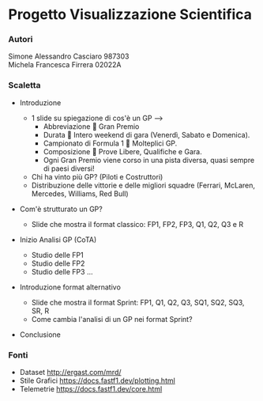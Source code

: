 # Progetto Visualizzazione Scientifica
### Autori 
Simone Alessandro Casciaro 987303<br>
Michela Francesca Firrera 02022A

### Scaletta
- Introduzione
    - 1 slide su spiegazione di cos'è un GP --> 
        - Abbreviazione  Gran Premio
        - Durata  Intero weekend di gara (Venerdì, Sabato e Domenica).
        - Campionato di Formula 1  Molteplici GP.
        - Composizione  Prove Libere, Qualifiche e Gara.
        - Ogni Gran Premio viene corso in una pista diversa, quasi sempre di paesi diversi!
    - Chi ha vinto più GP? (Piloti e Costruttori)
    - Distribuzione delle vittorie e delle migliori squadre (Ferrari, McLaren, Mercedes, Williams, Red Bull)
- Com'è strutturato un GP?
    - Slide che mostra il format classico: FP1, FP2, FP3, Q1, Q2, Q3 e R
- Inizio Analisi GP (CoTA)
    - Studio delle FP1
    - Studio delle FP2
    - Studio delle FP3
        ...
- Introduzione format alternativo
    - Slide che mostra il format Sprint: FP1, Q1, Q2, Q3, SQ1, SQ2, SQ3, SR, R
    - Come cambia l'analisi di un GP nei format Sprint?
        
- Conclusione

### Fonti
- Dataset http://ergast.com/mrd/
- Stile Grafici https://docs.fastf1.dev/plotting.html
- Telemetrie https://docs.fastf1.dev/core.html